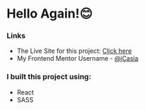 # Hello Again!😊

### Links

- The Live Site for this project: [Click here](https://jcasia-four-card-feature.netlify.app/)
- My Frontend Mentor Username - [@jCasia](https://www.frontendmentor.io/profile/jCasia)

### I built this project using:

- React
- SASS
